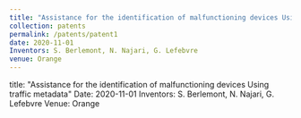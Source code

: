 ```yaml
---
title: "Assistance for the identification of malfunctioning devices Using traffic metadata"
collection: patents
permalink: /patents/patent1
date: 2020-11-01
Inventors: S. Berlemont, N. Najari, G. Lefebvre
venue: Orange
---
```


title: "Assistance for the identification of malfunctioning devices Using traffic metadata"
Date: 2020-11-01
Inventors: S. Berlemont, N. Najari, G. Lefebvre
Venue: Orange
